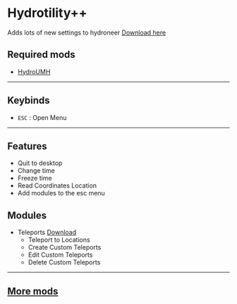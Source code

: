 # Hydrotility++

Adds lots of new settings to hydroneer [Download here](https://github.com/Gamerkuipers/Hydroneer-Modding/raw/main/Hydrotility++/500-Hydrotility++_P.pak)

## Required mods

- [HydroUMH](https://github.com/RHlNO/HydroneerModding/raw/main/Release%20Mods/501-HydroUMH_P.pak)

-----------

## Keybinds

- `ESC` : Open Menu

-----------

## Features

- Quit to desktop
- Change time
- Freeze time
- Read Coordinates Location
- Add modules to the esc menu

## Modules

- Teleports [Download](https://github.com/Gamerkuipers/Hydroneer-Modding/raw/main/Hydrotility++/Modules/500-TeleportModule_P.pak)
  - Teleport to Locations
  - Create Custom Teleports
  - Edit Custom Teleports
  - Delete Custom Teleports

-----------

## [More mods](../../../)
